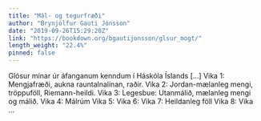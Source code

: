 ```yaml
---
title: "Mál- og tegurfræði"
author: "Brynjólfur Gauti Jónsson"
date: "2019-09-26T15:29:20Z"
link: "https://bookdown.org/bgautijonsson/glsur_mogt/"
length_weight: "22.4%"
pinned: false
---
```


Glósur mínar úr áfanganum kenndum í Háskóla Íslands [...] Vika 1: Mengjafræði, aukna rauntalnalínan, raðir. Vika 2: Jordan-mælanleg mengi, tröppuföll, Riemann-heildi. Vika 3: Legesbue: Utanmálið, mælanleg mengi og málið. Vika 4: Málrúm Vika 5: Vika 6: Vika 7: Heildanleg föll Vika 8: Vika ...
